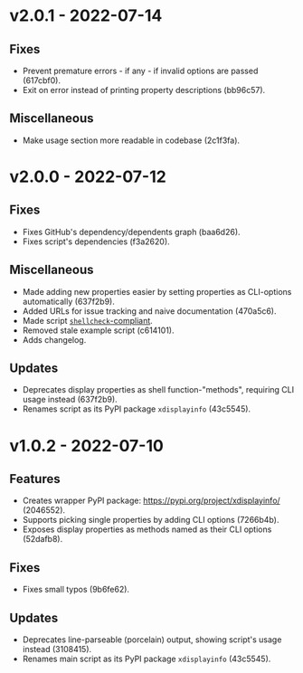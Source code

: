 # v2.0.1 - 2022-07-14

## Fixes
- Prevent premature errors - if any - if invalid options are passed (617cbf0).
- Exit on error instead of printing property descriptions (bb96c57).

## Miscellaneous
- Make usage section more readable in codebase (2c1f3fa).

# v2.0.0 - 2022-07-12

## Fixes
- Fixes GitHub's dependency/dependents graph (baa6d26).
- Fixes script's dependencies (f3a2620).

## Miscellaneous
- Made adding new properties easier by setting properties as CLI-options automatically (637f2b9).
- Added URLs for issue tracking and naive documentation (470a5c6).
- Made script [`shellcheck`-compliant](https://github.com/koalaman/shellcheck).
- Removed stale example script (c614101).
- Adds changelog.

## Updates
- Deprecates display properties as shell function-"methods", requiring CLI usage instead (637f2b9).
- Renames script as its PyPI package `xdisplayinfo` (43c5545).

# v1.0.2 - 2022-07-10

## Features
- Creates wrapper PyPI package: https://pypi.org/project/xdisplayinfo/ (2046552).
- Supports picking single properties by adding CLI options (7266b4b).
- Exposes display properties as methods named as their CLI options (52dafb8).

## Fixes
- Fixes small typos (9b6fe62).

## Updates
- Deprecates line-parseable (porcelain) output, showing script's usage instead (3108415).
- Renames main script as its PyPI package `xdisplayinfo` (43c5545).

